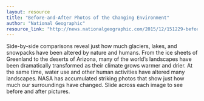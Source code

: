 ```yaml
---
layout: resource
title: "Before-and-After Photos of the Changing Environment"
author: "National Geographic"
resource_link: "http://news.nationalgeographic.com/2015/12/151229-before-after-earth-features/"
---
```


Side-by-side comparisons reveal just how much glaciers, lakes, and snowpacks have been altered by nature and humans. From the ice sheets of Greenland to the deserts of Arizona, many of the world’s landscapes have been dramatically transformed as their climate grows warmer and drier. At the same time, water use and other human activities have altered many landscapes. NASA has accumulated striking photos that show just how much our surroundings have changed. Slide across each image to see before and after pictures.
